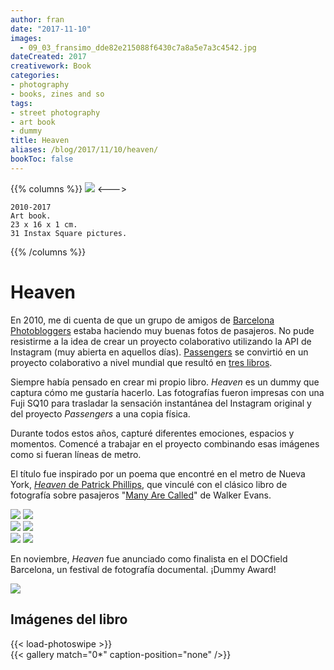 ```yaml
---
author: fran
date: "2017-11-10"
images:
  - 09_03_fransimo_dde82e215088f6430c7a8a5e7a3c4542.jpg
dateCreated: 2017
creativework: Book
categories:
- photography
- books, zines and so
tags: 
- street photography 
- art book
- dummy
title: Heaven
aliases: /blog/2017/11/10/heaven/
bookToc: false
---
```

{{% columns %}}
![](09_03_fransimo_dde82e215088f6430c7a8a5e7a3c4542.jpg)
<--->
````
2010-2017
Art book.
23 x 16 x 1 cm.
31 Instax Square pictures.
````

{{% /columns %}}

# Heaven  


En 2010, me di cuenta de que un grupo de amigos de [Barcelona Photobloggers](https://barcelonaphotobloggers.org/) estaba haciendo muy buenas fotos de pasajeros. No pude resistirme a la idea de crear un proyecto colaborativo utilizando la API de Instagram (muy abierta en aquellos días). [Passengers](http://passengers-streetphotography.com/en/) se convirtió en un proyecto colaborativo a nivel mundial que resultó en [tres libros](https://www.lulu.com/spotlight/bcnph).  

Siempre había pensado en crear mi propio libro. *Heaven* es un dummy que captura cómo me gustaría hacerlo. Las fotografías fueron impresas con una Fuji SQ10 para trasladar la sensación instantánea del Instagram original y del proyecto *Passengers* a una copia física.  

Durante todos estos años, capturé diferentes emociones, espacios y momentos. Comencé a trabajar en el proyecto combinando esas imágenes como si fueran líneas de metro.  

El título fue inspirado por un poema que encontré en el metro de Nueva York, [_Heaven_ de Patrick Phillips](https://poetrysociety.org/poetry-in-motion/heaven), que vinculé con el clásico libro de fotografía sobre pasajeros "[Many Are Called](https://www.amazon.com/Many-Are-Called-Walker-Evans/dp/0300106173)" de Walker Evans.  

![](X1V16655-1.jpg) ![](X1V16656-1.jpg)  
![](X1V16657-1.jpg) ![](X1V16659-1.jpg)  
![](XT236668-1.jpg) ![](IMG_8122.jpg)  

En noviembre, *Heaven* fue anunciado como finalista en el DOCfield Barcelona, un festival de fotografía documental. ¡Dummy Award!  

![](heaven_finalist_2017_dummy_photobook_docfield_barcelona.jpeg)  

## Imágenes del libro  

{{< load-photoswipe >}}  
{{< gallery match="0*" caption-position="none" />}}  
